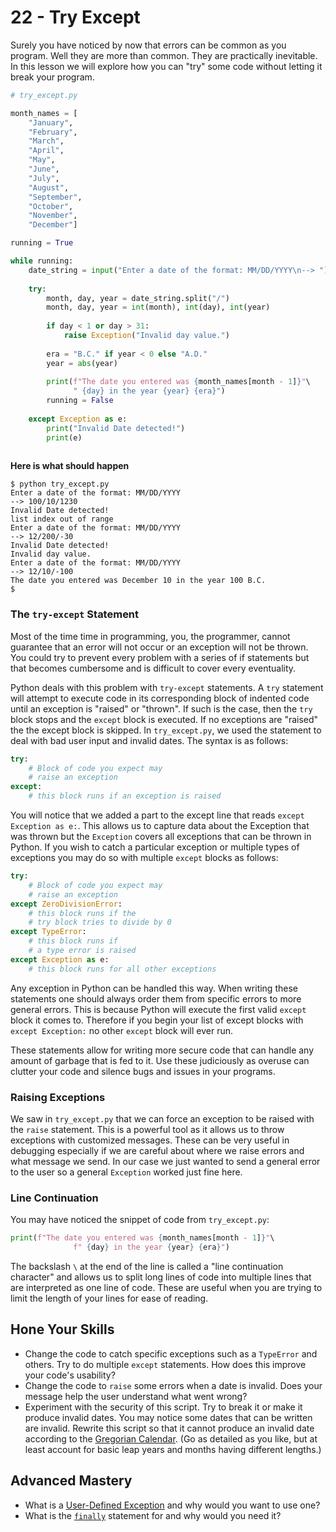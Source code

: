 # 22 - Try Except

Surely you have noticed by now that errors can be common as you program. Well they are more than common. They are practically inevitable. In this lesson we will explore how you can "try" some code without letting it break your program.

```python
# try_except.py

month_names = [
    "January",
    "February",
    "March",
    "April",
    "May",
    "June",
    "July",
    "August",
    "September",
    "October",
    "November",
    "December"]

running = True

while running:
    date_string = input("Enter a date of the format: MM/DD/YYYY\n--> ")
    
    try:
        month, day, year = date_string.split("/")
        month, day, year = int(month), int(day), int(year)
        
        if day < 1 or day > 31:
            raise Exception("Invalid day value.")
        
        era = "B.C." if year < 0 else "A.D."
        year = abs(year)
        
        print(f"The date you entered was {month_names[month - 1]}"\
              " {day} in the year {year} {era}")
        running = False
    
    except Exception as e:
        print("Invalid Date detected!")
        print(e)
        
```

**Here is what should happen**

```
$ python try_except.py
Enter a date of the format: MM/DD/YYYY
--> 100/10/1230
Invalid Date detected!
list index out of range
Enter a date of the format: MM/DD/YYYY
--> 12/200/-30
Invalid Date detected!
Invalid day value.
Enter a date of the format: MM/DD/YYYY
--> 12/10/-100
The date you entered was December 10 in the year 100 B.C.
$
```

### The `try-except` Statement

Most of the time time in programming, you, the programmer, cannot guarantee that an error will not occur or an exception will not be thrown. You could try to prevent every problem with a series of if statements but   that becomes cumbersome and is difficult to cover every eventuality.

Python deals with this problem with `try-except` statements. A `try` statement will attempt to execute code in its corresponding block of indented code until an exception is "raised" or "thrown". If such is the case, then the `try` block stops and the `except` block is executed. If no exceptions are "raised" the the except block is skipped. In `try_except.py`, we used the statement to deal with bad user input and invalid dates. The syntax is as follows:

```python
try:
    # Block of code you expect may
    # raise an exception
except:
    # this block runs if an exception is raised
```

You will notice that we added a part to the except line that reads `except Exception as e:`. This allows us to capture data about the Exception that was thrown but the `Exception` covers all exceptions that can be thrown in Python. If you wish to catch a particular exception or multiple types of exceptions you may do so with multiple `except` blocks as follows:

```python
try:
    # Block of code you expect may
    # raise an exception
except ZeroDivisionError:
    # this block runs if the 
    # try block tries to divide by 0
except TypeError:
    # this block runs if 
    # a type error is raised
except Exception as e:
    # this block runs for all other exceptions
```

Any exception in Python can be handled this way. When writing these statements one should always order them from specific errors to more general errors. This is because Python will execute the first valid `except` block it comes to. Therefore if you begin your list of except blocks with `except Exception:` no other `except` block will ever run.

These statements allow for writing more secure code that can handle any amount of garbage that is fed to it. Use these judiciously as overuse can clutter your code and silence bugs and issues in your programs. 

### Raising Exceptions 

We saw in `try_except.py` that we can force an exception to be raised with the `raise` statement. This is a powerful tool as it allows us to throw exceptions with customized messages. These can be very useful in debugging especially if we are careful about where we raise errors and what message we send. In our case we just wanted to send a general error to the user so a general `Exception` worked just fine here.

### Line Continuation

You may have noticed the snippet of code from `try_except.py`:

```python
print(f"The date you entered was {month_names[month - 1]}"\
              f" {day} in the year {year} {era}")
```

The backslash `\` at the end of the line is called a "line continuation character" and allows us to split long lines of code into multiple lines that are interpreted as one line of code. These are useful when you are trying to limit the length of your lines for ease of reading.

## Hone Your Skills

- Change the code to catch specific exceptions such as a `TypeError` and others. Try to do multiple `except` statements. How does this improve your code's usability?
- Change the code to `raise` some errors when a date is invalid. Does your message help the user understand what went wrong?
- Experiment with the security of this script. Try to break it or make it produce invalid dates. You may notice some dates that can be written are invalid. Rewrite this script so that it cannot produce an invalid date according to the [Gregorian Calendar](https://en.wikipedia.org/wiki/Gregorian_calendar). (Go as detailed as you like, but at least account for basic leap years and months having different lengths.)

## Advanced Mastery

- What is a [User-Defined Exception](https://docs.python.org/3/tutorial/errors.html#user-defined-exceptions) and why would you want to use one?
- What is the [`finally`](https://docs.python.org/3/tutorial/errors.html#defining-clean-up-actions) statement for and why would you need it?

